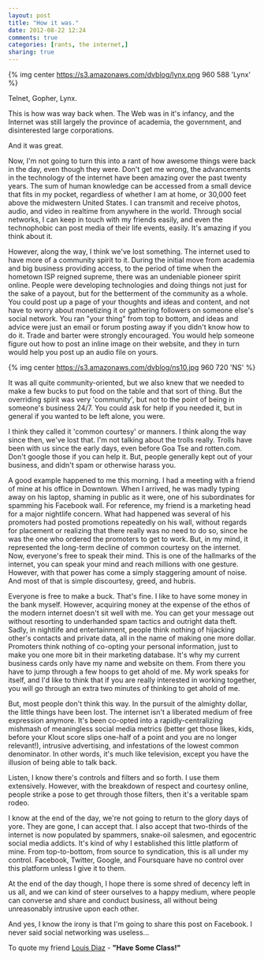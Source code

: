 ```yaml
---
layout: post
title: "How it was."
date: 2012-08-22 12:24
comments: true
categories: [rants, the internet,]
sharing: true 
---
```

{% img center https://s3.amazonaws.com/dvblog/lynx.png 960 588 'Lynx' %}

Telnet, Gopher, Lynx. 

This is how was way back when. The Web was in it's infancy, and the Internet was still largely the province of academia, the government, and disinterested large corporations. 

And it was great.

<!-- more -->

Now, I'm not going to turn this into a rant of how awesome things were back in the day, even though they were. Don't get me wrong, the advancements in the technology of the internet have been amazing over the past twenty years. The sum of human knowledge can be accessed from a small device that fits in my pocket, regardless of whether I am at home, or 30,000 feet above the midwestern United States. I can transmit and receive photos, audio, and video in realtime from anywhere in the world. Through social networks, I can keep in touch with my friends easily, and even the technophobic can post media of their life events, easily. It's amazing if you think about it. 

However, along the way, I think we've lost something. The internet used to have more of a community spirit to it. During the initial move from academia and big business providing access, to the period of time when the hometown ISP reigned supreme, there was an undeniable pioneer spirit online. People were developing technologies and doing things not just for the sake of a payout, but for the betterment of the community as a whole. You could post up a page of your thoughts and ideas and content, and not have to worry about monetizing it or gathering followers on someone else's social network. You ran "your thing" from top to bottom, and ideas and advice were just an email or forum posting away if you didn't know how to do it. Trade and barter were strongly encouraged. You would help someone figure out how to post an inline image on their website, and they in turn would help you post up an audio file on yours. 

{% img center https://s3.amazonaws.com/dvblog/ns10.jpg 960 720 'NS' %}

It was all quite community-oriented, but we also knew that we needed to make a few bucks to put food on the table and that sort of thing. But the overriding spirit was very 'community', but not to the point of being in someone's business 24/7. You could ask for help if you needed it, but in general if you wanted to be left alone, you were. 

I think they called it 'common courtesy' or manners. I think along the way since then, we've lost that. I'm not talking about the trolls really. Trolls have been with us since the early days, even before Goa Tse and rotten.com. Don't google those if you can help it. But, people generally kept out of your business, and didn't spam or otherwise harass you. 

A good example happened to me this morning. I had a meeting with a friend of mine at his office in Downtown. When I arrived, he was madly typing away on his laptop, shaming in public as it were, one of his subordinates for spamming his Facebook wall. For reference, my friend is a marketing head for a major nightlife concern. What had happened was several of his promoters had posted promotions repeatedly on his wall, without regards for placement or realizing that there really was no need to do so, since he was the one who ordered the promoters to get to work. But, in my mind, it represented the long-term decline of common courtesy on the internet. Now, everyone's free to speak their mind. This is one of the hallmarks of the internet, you can speak your mind and reach millions with one gesture. However, with that power has come a simply staggering amount of noise. And most of that is simple discourtesy, greed, and hubris. 

Everyone is free to make a buck. That's fine. I like to have some money in the bank myself. However, acquiring money at the expense of the ethos of the modern internet doesn't sit well with me. You can get your message out without resorting to underhanded spam tactics and outright data theft. Sadly, in nightlife and entertainment, people think nothing of hijacking other's contacts and private data, all in the name of making one more dollar. Promoters think nothing of co-opting your personal information, just to make you one more bit in their marketing database. It's why my current business cards only have my name and website on them. From there you have to jump through a few hoops to get ahold of me. My work speaks for itself, and I'd like to think that if you are really interested in working together, you will go through an extra two minutes of thinking to get ahold of me.

But, most people don't think this way. In the pursuit of the almighty dollar, the little things have been lost. The internet isn't a liberated medium of free expression anymore. It's been co-opted into a rapidly-centralizing mishmash of meaningless social media metrics (better get those likes, kids, before your Klout score slips one-half of a point and you are no longer relevant!), intrusive advertising, and infestations of the lowest common denominator. In other words, it's much like television, except you have the illusion of being able to talk back. 

Listen, I know there's controls and filters and so forth. I use them extensively. However, with the breakdown of respect and courtesy online, people strike a pose to get through those filters, then it's a veritable spam rodeo.

I know at the end of the day, we're not going to return to the glory days of yore. They are gone, I can accept that. I also accept that two-thirds of the internet is now populated by spammers, snake-oil salesmen, and egocentric social media addicts. It's kind of why I established this little platform of mine. From top-to-bottom, from source to syndication, this is all under my control. Facebook, Twitter, Google, and Foursquare have no control over this platform unless I give it to them. 

At the end of the day though, I hope there is some shred of decency left in us all, and we can kind of steer ourselves to a happy medium, where people can converse and share and conduct business, all without being unreasonably intrusive upon each other. 

And yes, I know the irony is that I'm going to share this post on Facebook. I never said social networking was useless...

To quote my friend <a href="http://facebook.com/playgroundlouis">Louis Diaz</a> - __"Have Some Class!"__


